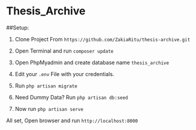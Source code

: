 # Thesis_Archive

##Setup:
        
   1. Clone Project From `https://github.com/ZakiaRitu/thesis-archive.git`
   
   2. Open Terminal and run `composer update`
   
   3. Open PhpMyadmin and create database name `thesis_archive`
   
   4. Edit your `.env` File with your credentials.
   
   5. Run `php artisan migrate`
   
   6. Need Dummy Data? Run `php artisan db:seed`
   
   7. Now run `php artisan serve`
   
   All set, Open browser and run `http://localhost:8000`
 